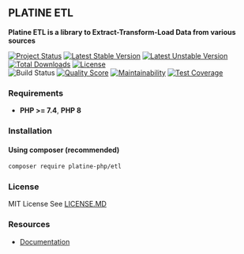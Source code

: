 ## PLATINE ETL
**Platine ETL is a library to Extract-Transform-Load Data from various sources**

[![Project Status](http://opensource.box.com/badges/active.svg)](http://opensource.box.com/badges)
[![Latest Stable Version](https://poser.pugx.org/platine-php/etl/v)](https://packagist.org/packages/platine-php/etl)
[![Latest Unstable Version](https://poser.pugx.org/platine-php/etl/v/unstable)](https://packagist.org/packages/platine-php/etl)
[![Total Downloads](https://poser.pugx.org/platine-php/etl/downloads)](https://packagist.org/packages/platine-php/etl)
[![License](https://poser.pugx.org/platine-php/etl/license)](https://packagist.org/packages/platine-php/etl)  
![Build Status](https://github.com/platine-php/etl/actions/workflows/ci.yml/badge.svg)
[![Quality Score](https://img.shields.io/scrutinizer/g/platine-php/etl.svg?style=flat-square)](https://scrutinizer-ci.com/g/platine-php/etl)
[![Maintainability](https://app.codacy.com/project/badge/Grade/017929cb6ee34bb69f7742e5245bdc95)](https://app.codacy.com/gh/platine-php/etl/dashboard?utm_source=gh&utm_medium=referral&utm_content=&utm_campaign=Badge_grade)
[![Test Coverage](https://app.codacy.com/project/badge/Coverage/017929cb6ee34bb69f7742e5245bdc95)](https://app.codacy.com/gh/platine-php/etl/dashboard?utm_source=gh&utm_medium=referral&utm_content=&utm_campaign=Badge_coverage)

### Requirements 
- **PHP >= 7.4**, **PHP 8** 

### Installation
#### Using composer (recommended)
```bash
composer require platine-php/etl
```

### License
MIT License See [LICENSE.MD](LICENSE.MD)

### Resources
- [Documentation](https://docs.platine-php.com/packages/etl)